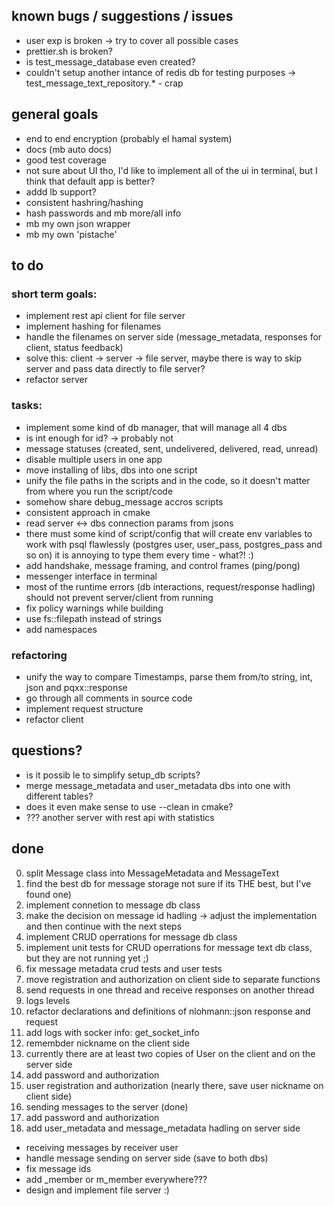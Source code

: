 ## known bugs / suggestions / issues
- user exp is broken -> try to cover all possible cases
- prettier.sh is broken?
- is test_message_database even created? 
- couldn't setup another intance of redis db for testing purposes -> test_message_text_repository.* - crap 

## general goals
- end to end encryption (probably el hamal system)
- docs (mb auto docs)
- good test coverage
- not sure about UI tho, I'd like to implement all of the ui in terminal, but I think that default app is better?
- addd lb support?
- consistent hashring/hashing
- hash passwords and mb more/all info
- mb my own json wrapper
- mb my own 'pistache'

## to do

### short term goals:
- implement rest api client for file server
- implement hashing for filenames 
- handle the filenames on server side (message_metadata, responses for client, status feedback)
- solve this: client -> server -> file server, maybe there is way to skip server and pass data directly to file server?
- refactor server

### tasks:
- implement some kind of db manager, that will manage all 4 dbs
- is int enough for id? -> probably not 
- message statuses (created, sent, undelivered, delivered, read, unread)
- disable multiple users in one app
- move installing of libs, dbs into one script
- unify the file paths in the scripts and in the code, so it doesn't matter from where you run the script/code
- somehow share debug_message accros scripts
- consistent approach in cmake 
- read server <-> dbs connection params from jsons
- there must some kind of script/config that will create env variables to work with psql flawlessly (postgres user, user_pass, postgres_pass and so on) it is annoying to type them every time - what?!    :)
- add handshake, message framing, and control frames (ping/pong)
- messenger interface in terminal
- most of the runtime errors (db interactions, request/response hadling) should not prevent server/client from running
- fix policy warnings while building
- use fs::filepath instead of strings
- add namespaces

### refactoring 
- unify the way to compare Timestamps, parse them from/to string, int, json and pqxx::response
- go through all comments in source code 
- implement request structure
- refactor client 

## questions?
- is it possib le to simplify setup_db scripts? 
- merge message_metadata and user_metadata dbs into one with different tables?
- does it even make sense to use --clean in cmake? 
- ??? another server with rest api with statistics

## done
0. split Message class into MessageMetadata and MessageText
1. find the best db for message storage not sure if its THE best, but I've found one)
2. implement connetion to message db class
3. make the decision on message id hadling -> adjust the implementation and then continue with the next steps
4. implement CRUD operrations for message db class
5. implement unit tests for CRUD operrations for message text db class, but they are not running yet ;)
6. fix message metadata crud tests and user tests
7. move registration and authorization on client side to separate functions
8. send requests in one thread and receive responses on another thread
10. logs levels
11. refactor declarations and definitions of nlohmann::json response and request
12. add logs with socker info: get_socket_info 
2. remembder nickname on the client side
3. currently there are at least two copies of User on the client and on the server side
1. add password and authorization
2. user registration and authorization (nearly there, save user nickname on client side) 
3. sending messages to the server (done)
5. add password and authorization
6. add user_metadata and message_metadata hadling on server side
- receiving messages by receiver user 
- handle message sending on server side (save to both dbs)
- fix message ids
- add _member or m_member everywhere???
- design and implement file server :)
